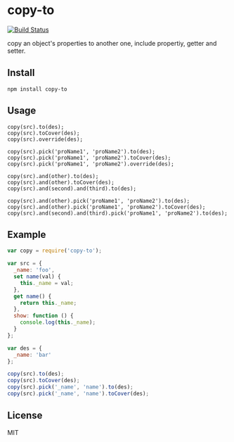copy-to
=======

[![Build Status](https://travis-ci.org/node-modules/copy-to.svg?branch=master)](https://travis-ci.org/node-modules/copy-to)

copy an object's properties to another one, include propertiy, getter and setter.

## Install

```
npm install copy-to
```

## Usage

```
copy(src).to(des);
copy(src).toCover(des);
copy(src).override(des);

copy(src).pick('proName1', 'proName2').to(des);
copy(src).pick('proName1', 'proName2').toCover(des);
copy(src).pick('proName1', 'proName2').override(des);

copy(src).and(other).to(des);
copy(src).and(other).toCover(des);
copy(src).and(second).and(third).to(des);

copy(src).and(other).pick('proName1', 'proName2').to(des);
copy(src).and(other).pick('proName1', 'proName2').toCover(des);
copy(src).and(second).and(third).pick('proName1', 'proName2').to(des);
```

## Example

```js
var copy = require('copy-to');

var src = {
  _name: 'foo',
  set name(val) {
    this._name = val;
  },
  get name() {
    return this._name;
  },
  show: function () {
    console.log(this._name);
  }
};

var des = {
  _name: 'bar'
};

copy(src).to(des);
copy(src).toCover(des);
copy(src).pick('_name', 'name').to(des);
copy(src).pick('_name', 'name').toCover(des);
```

## License
MIT
